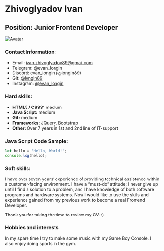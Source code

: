 # Zhivoglyadov Ivan								
## Position: Junior Frontend Developer
![Avatar](/rsschool-cv/img/avatar.jpg)
### Contact Information: 
* Email: ivan.zhivoglyadov89@gmail.com
* Telegram: @evan_longin
* Discord: evan_longin (@longin89)
* Git: [@longin89](https://github.com/Longin89)
* Instagram: [@evan_longin](https://www.instagram.com/evan_longin/)
###  Hard skills:
* __HTML5 / CSS3:__ medium
* __Java Script:__ medium
* __Git:__ medium
* __Frameworks:__ JQuery, Bootstrap
* __Other:__ Over 7 years in 1st and 2nd line of IT-support

### Java Script Code Sample:
```javascript
let hello = 'Hello, World!';
console.log(hello);
```
###  Soft skills:
I have over seven years’ experience of providing technical assistance within a customer-facing environment. I have a “must-do” attitude; I never give up until I find a solution to a problem, and I have knowledge of both software programs and hardware systems. Now I would like to use the skills and experience gained from my previous work to become a real Frontend Developer.

Thank you for taking the time to review my CV. :)

### Hobbies and interests
In my spare time I try to make some music with my Game Boy Console. I also enjoy doing sports in the gym.